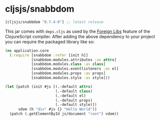 # cljsjs/snabbdom
[](dependency)
```clojure
[cljsjs/snabbdom "0.7.4-0"] ;; latest release
```
[](/dependency)

This jar comes with `deps.cljs` as used by the [Foreign Libs][flibs] feature
of the ClojureScript compiler. After adding the above dependency to your project
you can require the packaged library like so:

```clojure
(ns application.core
  (:require [snabbdom :refer [init h]]
            [snabbdom.modules.attributes :as attrs]
            [snabbdom.modules.class :as class]
            [snabbdom.modules.eventlisteners :as el]
            [snabbdom.modules.props :as props]
            [snabbdom.modules.style :as style]))

(let [patch (init #js [(.-default attrs)
                       (.-default class)
                       (.-default el)
                       (.-default props)
                       (.-default style)])
      vdom (h "div" #js {} "Hello World")]
  (patch (.getElementById js/document "root") vdom))

```
[flibs]: https://clojurescript.org/reference/packaging-foreign-deps
